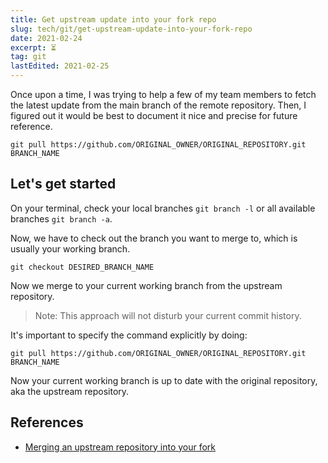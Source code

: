 ```yaml
---
title: Get upstream update into your fork repo
slug: tech/git/get-upstream-update-into-your-fork-repo
date: 2021-02-24
excerpt: ⏳
tag: git
lastEdited: 2021-02-25
---
```


<!--
date must be: 2000-01-01
NOT: 2000-1-1 -->

<!-- https://www.gatsbyjs.com/blog/2017-07-19-creating-a-blog-with-gatsby/#writing-our-first-markdown-blog-post -->
<!-- https://github.com/gatsbyjs/gatsby/issues/3460 -->
<!-- https://mdxjs.com/getting-started#mdx -->

Once upon a time, I was trying to help a few of my team members to fetch the latest update from the main branch of the remote repository. Then, I figured out it would be best to document it nice and precise for future reference.

```shell
git pull https://github.com/ORIGINAL_OWNER/ORIGINAL_REPOSITORY.git BRANCH_NAME
```

## Let's get started

On your terminal, check your local branches `git branch -l` or all available branches `git branch -a`.

Now, we have to check out the branch you want to merge to, which is usually your working branch.

```shell
git checkout DESIRED_BRANCH_NAME
```

Now we merge to your current working branch from the upstream repository.

> Note: This approach will not disturb your current commit history.

It's important to specify the command explicitly by doing:

```shell
git pull https://github.com/ORIGINAL_OWNER/ORIGINAL_REPOSITORY.git BRANCH_NAME
```

Now your current working branch is up to date with the original repository, aka the upstream repository.

## References

- [Merging an upstream repository into your fork](https://docs.github.com/en/github/collaborating-with-issues-and-pull-requests/merging-an-upstream-repository-into-your-fork)

